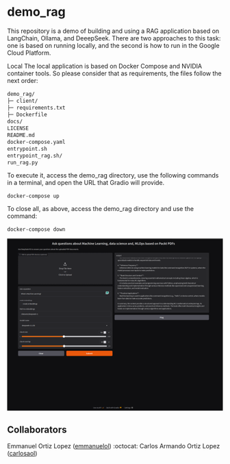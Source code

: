 # demo_rag

This repository is a demo of building and using a RAG application based on LangChain, Ollama, and DeeepSeek. There are two approaches to this task: one is based on running locally, and the second is how to run in the Google Cloud Platform.

Local
The local application is based on Docker Compose and NVIDIA container tools. So please consider that as requirements, the files follow the next order:
```
demo_rag/
├─ client/
├─ requirements.txt
├─ Dockerfile
docs/
LICENSE
README.md
docker-compose.yaml
entrypoint.sh
entrypoint_rag.sh/
run_rag.py
```
To execute it, access the demo_rag directory, use the following commands in a terminal, and open the URL that Gradio will provide.
```
docker-compose up
```
To close all, as above, access the demo_rag directory and use the command:
```
docker-compose down
```

![UI for RAG](https://github.com/emmanuelol/demo_rag/blob/main/docs/Captura%20desde%202025-02-14%2018-36-35.png) 
## Collaborators
Emmanuel Ortiz Lopez ([emmanuelol](https://github.com/emmanuelol)) :octocat:
Carlos Armando Ortiz Lopez ([carlosaol](https://github.com/carlosaol))